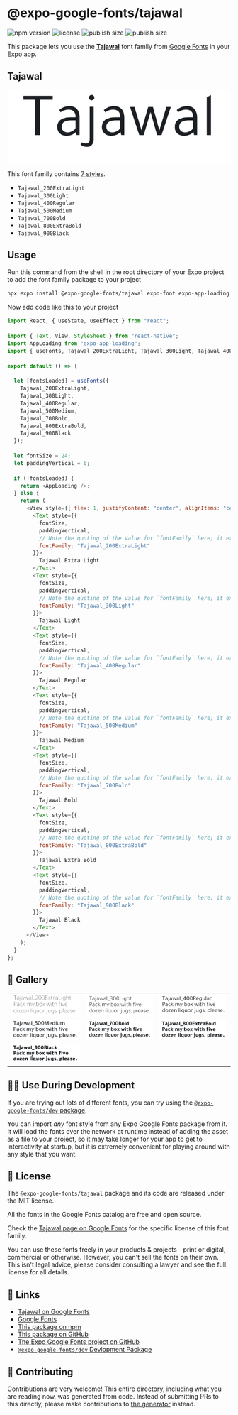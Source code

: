 # @expo-google-fonts/tajawal

![npm version](https://flat.badgen.net/npm/v/@expo-google-fonts/tajawal)
![license](https://flat.badgen.net/github/license/expo/google-fonts)
![publish size](https://flat.badgen.net/packagephobia/install/@expo-google-fonts/tajawal)
![publish size](https://flat.badgen.net/packagephobia/publish/@expo-google-fonts/tajawal)

This package lets you use the [**Tajawal**](https://fonts.google.com/specimen/Tajawal) font family from [Google Fonts](https://fonts.google.com/) in your Expo app.

## Tajawal

![Tajawal](./font-family.png)

This font family contains [7 styles](#-gallery).

- `Tajawal_200ExtraLight`
- `Tajawal_300Light`
- `Tajawal_400Regular`
- `Tajawal_500Medium`
- `Tajawal_700Bold`
- `Tajawal_800ExtraBold`
- `Tajawal_900Black`

## Usage

Run this command from the shell in the root directory of your Expo project to add the font family package to your project

```sh
npx expo install @expo-google-fonts/tajawal expo-font expo-app-loading
```

Now add code like this to your project

```js
import React, { useState, useEffect } from "react";

import { Text, View, StyleSheet } from "react-native";
import AppLoading from "expo-app-loading";
import { useFonts, Tajawal_200ExtraLight, Tajawal_300Light, Tajawal_400Regular, Tajawal_500Medium, Tajawal_700Bold, Tajawal_800ExtraBold, Tajawal_900Black } from '@expo-google-fonts/tajawal';

export default () => {

  let [fontsLoaded] = useFonts({
    Tajawal_200ExtraLight, 
    Tajawal_300Light, 
    Tajawal_400Regular, 
    Tajawal_500Medium, 
    Tajawal_700Bold, 
    Tajawal_800ExtraBold, 
    Tajawal_900Black
  });

  let fontSize = 24;
  let paddingVertical = 6;

  if (!fontsLoaded) {
    return <AppLoading />;
  } else {
    return (
      <View style={{ flex: 1, justifyContent: "center", alignItems: "center" }}>
        <Text style={{
          fontSize,
          paddingVertical,
          // Note the quoting of the value for `fontFamily` here; it expects a string!
          fontFamily: "Tajawal_200ExtraLight"
        }}>
          Tajawal Extra Light
        </Text>
        <Text style={{
          fontSize,
          paddingVertical,
          // Note the quoting of the value for `fontFamily` here; it expects a string!
          fontFamily: "Tajawal_300Light"
        }}>
          Tajawal Light
        </Text>
        <Text style={{
          fontSize,
          paddingVertical,
          // Note the quoting of the value for `fontFamily` here; it expects a string!
          fontFamily: "Tajawal_400Regular"
        }}>
          Tajawal Regular
        </Text>
        <Text style={{
          fontSize,
          paddingVertical,
          // Note the quoting of the value for `fontFamily` here; it expects a string!
          fontFamily: "Tajawal_500Medium"
        }}>
          Tajawal Medium
        </Text>
        <Text style={{
          fontSize,
          paddingVertical,
          // Note the quoting of the value for `fontFamily` here; it expects a string!
          fontFamily: "Tajawal_700Bold"
        }}>
          Tajawal Bold
        </Text>
        <Text style={{
          fontSize,
          paddingVertical,
          // Note the quoting of the value for `fontFamily` here; it expects a string!
          fontFamily: "Tajawal_800ExtraBold"
        }}>
          Tajawal Extra Bold
        </Text>
        <Text style={{
          fontSize,
          paddingVertical,
          // Note the quoting of the value for `fontFamily` here; it expects a string!
          fontFamily: "Tajawal_900Black"
        }}>
          Tajawal Black
        </Text>
      </View>
    );
  }
};
```

## 🔡 Gallery


||||
|-|-|-|
|![Tajawal_200ExtraLight](./Tajawal_200ExtraLight.ttf.png)|![Tajawal_300Light](./Tajawal_300Light.ttf.png)|![Tajawal_400Regular](./Tajawal_400Regular.ttf.png)||
|![Tajawal_500Medium](./Tajawal_500Medium.ttf.png)|![Tajawal_700Bold](./Tajawal_700Bold.ttf.png)|![Tajawal_800ExtraBold](./Tajawal_800ExtraBold.ttf.png)||
|![Tajawal_900Black](./Tajawal_900Black.ttf.png)||||


## 👩‍💻 Use During Development

If you are trying out lots of different fonts, you can try using the [`@expo-google-fonts/dev` package](https://github.com/expo/google-fonts/tree/master/font-packages/dev#readme).

You can import _any_ font style from any Expo Google Fonts package from it. It will load the fonts over the network at runtime instead of adding the asset as a file to your project, so it may take longer for your app to get to interactivity at startup, but it is extremely convenient for playing around with any style that you want.


## 📖 License

The `@expo-google-fonts/tajawal` package and its code are released under the MIT license.

All the fonts in the Google Fonts catalog are free and open source.

Check the [Tajawal page on Google Fonts](https://fonts.google.com/specimen/Tajawal) for the specific license of this font family.

You can use these fonts freely in your products & projects - print or digital, commercial or otherwise. However, you can't sell the fonts on their own. This isn't legal advice, please consider consulting a lawyer and see the full license for all details.

## 🔗 Links

- [Tajawal on Google Fonts](https://fonts.google.com/specimen/Tajawal)
- [Google Fonts](https://fonts.google.com/)
- [This package on npm](https://www.npmjs.com/package/@expo-google-fonts/tajawal)
- [This package on GitHub](https://github.com/expo/google-fonts/tree/master/font-packages/tajawal)
- [The Expo Google Fonts project on GitHub](https://github.com/expo/google-fonts)
- [`@expo-google-fonts/dev` Devlopment Package](https://github.com/expo/google-fonts/tree/master/font-packages/dev)

## 🤝 Contributing

Contributions are very welcome! This entire directory, including what you are reading now, was generated from code. Instead of submitting PRs to this directly, please make contributions to [the generator](https://github.com/expo/google-fonts/tree/master/packages/generator) instead.
